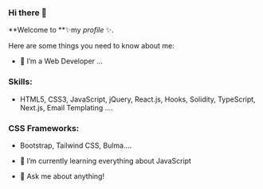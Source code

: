 ### Hi there 👋

**Welcome to **✨my _profile_ ✨.

Here are some things you need to know about me:

- 🔭 I’m a Web Developer ...

### Skills:

- HTML5, CSS3, JavaScript, jQuery, React.js, Hooks, Solidity, TypeScript, Next.js, Email Templating ....

### CSS Frameworks:

- Bootstrap, Tailwind CSS, Bulma....

- 🌱 I’m currently learning everything about JavaScript

- 💬 Ask me about anything!



